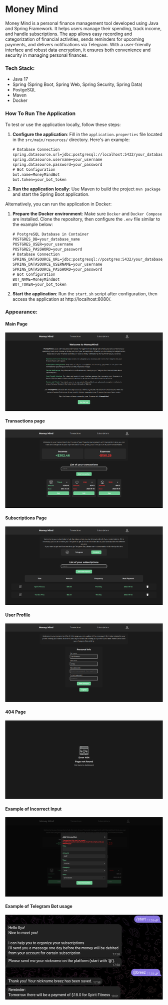 # Money Mind

Money Mind is a personal finance management tool developed using Java and Spring Framework. It helps users manage their
spending, track income, and handle subscriptions. The app allows easy recording and categorization of financial
activities, sends reminders for upcoming payments, and delivers notifications via Telegram. With a user-friendly
interface and robust data encryption, it ensures both convenience and security in managing personal finances.

### Tech Stack:

- Java 17
- Spring (Spring Boot, Spring Web, Spring Security, Spring Data)
- PostgeSQL
- Maven
- Docker

### How To Run The Application

To test or use the application locally, follow these steps:

1. **Configure the application**: Fill in the `application.properties` file located in the `src/main/resources/` directory.
   Here's
   an example:
    ```properties
    # Database Connection
    spring.datasource.url=jdbc:postgresql://localhost:5432/your_database_name
    spring.datasource.username=your_username
    spring.datasource.password=your_password
    # Bot Configuration
    bot.name=MoneyMindBot
    bot.token=your_bot_token
    ```

2. **Run the application locally**: Use Maven to build the project `mvn package` and start the Spring Boot application.

Alternatively, you can run the application in Docker:

1. **Prepare the Docker environment**: Make sure `Docker` and `Docker Compose` are installed. Clone the repository, then
   configure the `.env` file similar to the example below:

   ```properties
   # PostgreSQL Database in Container
   POSTGRES_DB=your_database_name
   POSTGRES_USER=your_username
   POSTGRES_PASSWORD=your_password
   # Database Connection
   SPRING_DATASOURCE_URL=jdbc:postgresql://postgres:5432/your_database_name
   SPRING_DATASOURCE_USERNAME=your_username
   SPRING_DATASOURCE_PASSWORD=your_password
   # Bot Configuration
   BOT_NAME=MoneyMindBot
   BOT_TOKEN=your_bot_token
   ```

2. **Start the application**: Run the `start.sh` script after configuration, then access the application
   at http://localhost:8080/.

### Appearance:

#### Main Page
![Main Page](./misc/main_page.png)

#### Transactions page
![Transactions Page](./misc/transactions_page.png)

#### Subscriptions Page
![Subscriptions Page](./misc/subscriptions_page.png)

#### User Profile
![User Profile](./misc/user_profile.png)

#### 404 Page
![404 Page](./misc/404_page.png)

#### Example of Incorrect Input
![Incorrect Input](./misc/incorrect_input.png)

#### Example of Telegram Bot usage
![Telegram Bot](./misc/telegram_bot.png)